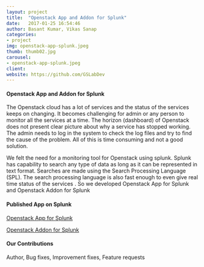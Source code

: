 ```yaml
---
layout: project
title:  "Openstack App and Addon for Splunk"
date:   2017-01-25 16:54:46
author: Basant Kumar, Vikas Sanap
categories:
- project
img: openstack-app-splunk.jpeg
thumb: thumb02.jpg
carousel:
- openstack-app-splunk.jpeg
client: 
website: https://github.com/GSLabDev
---
```


#### Openstack App and Addon for Splunk
The Openstack cloud  has a lot of services and the status of the services keeps on changing. It becomes challenging for admin or any 
person to monitor all the services at a time. The horizon (dashboard) of Openstack does not present clear picture about why a service 
has stopped working. The admin needs to log in the system to check the log files and try to find the cause of the problem. All of this is time consuming and not a good solution. 

We felt the need for a monitoring tool for Openstack using splunk. Splunk has capability to search any type of data as long as it can 
be represented in text format. Searches are made using the Search Processing Language (SPL). The search processing language is also fast 
enough to even give real time status of the services . So we developed Openstack App for Splunk and Openstack Addon for Splunk

#### Published App on Splunk

[Openstack App for Splunk]

[Openstack Addon for Splunk]

[Openstack App for Splunk]: https://splunkbase.splunk.com/app/2904/
[Openstack Addon for Splunk]: https://splunkbase.splunk.com/app/2905/

#### Our Contributions
Author, Bug fixes, Improvement fixes, Feature requests
